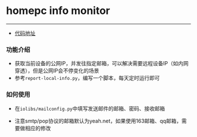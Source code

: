 # homepc info monitor

-----------------

- [代码地址](https://github.com/heLomaN/pc-info-monitor)


### 功能介绍

- 获取当前设备的公网IP，并发往指定邮箱，可以解决需要远程设备IP（如内网穿透），但是公网IP会不停变化的场景
- 参考`report-local-info.py`，编写一个脚本，每天定时运行即可


### 如何使用

- 在`iolibs/mailconfig.py`中填写发送邮件的邮箱、密码、接收邮箱

 * 注意smtp/pop协议的邮箱默认为yeah.net，如果使用163邮箱、qq邮箱，需要做相应的修改
 